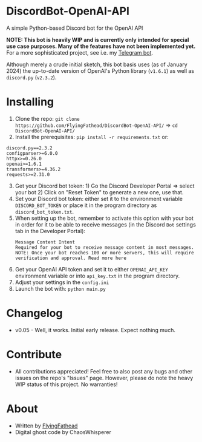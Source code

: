 # DiscordBot-OpenAI-API
A simple Python-based Discord bot for the OpenAI API

**NOTE: This bot is heavily WIP and is currently only intended for special use case purposes. Many of the features have not been implemented yet.** For a more sophisticated project, see i.e. my [Telegram bot](https://github.com/FlyingFathead/TelegramBot-OpenAI-API/).

Although merely a crude initial sketch, this bot basis uses (as of January 2024) the up-to-date version of OpenAI's Python library (`v1.6.1`) as well as `discord.py` (`v2.3.2`).

# Installing
1. Clone the repo: `git clone https://github.com/FlyingFathead/DiscordBot-OpenAI-API/` => `cd DiscordBot-OpenAI-API/`
2. Install the prerequisites: `pip install -r requirements.txt`
    or:
```
discord.py==2.3.2
configparser>=6.0.0
httpx>=0.26.0
openai>=1.6.1
transformers>=4.36.2
requests>=2.31.0
```
3. Get your Discord bot token: 1) Go the Discord Developer Portal => select your bot 2) Click on "Reset Token" to generate a new one, use that.
4. Set your Discord bot token: either set it to the environment variable `DISCORD_BOT_TOKEN` or place it in the program directory as `discord_bot_token.txt`.
5. When setting up the bot, remember to activate this option with your bot in order for it to be able to receive messages (in the Discord `Bot` settings tab in the Developer Portal):
    ```
    Message Content Intent
    Required for your bot to receive message content in most messages.
    NOTE: Once your bot reaches 100 or more servers, this will require verification and approval. Read more here
    ```
6. Get your OpenAI API token and set it to either `OPENAI_API_KEY` environment variable or into `api_key.txt` in the program directory.
7. Adjust your settings in the `config.ini`
8. Launch the bot with: `python main.py`

# Changelog
- v0.05 - Well, it works. Initial early release. Expect nothing much.

# Contribute
- All contributions appreciated! Feel free to also post any bugs and other issues on the repo's "Issues" page. However, please do note the heavy WIP status of this project. No warranties!

# About
- Written by [FlyingFathead](https://github.com/FlyingFathead/)
- Digital ghost code by ChaosWhisperer